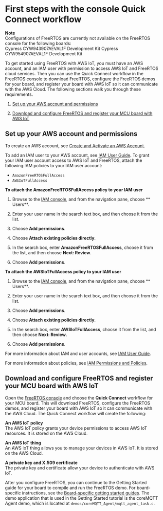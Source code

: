# First steps with the console Quick Connect workflow<a name="freertos-console-quickstart"></a>

**Note**  
Configurations of FreeRTOS are currently not available on the FreeRTOS console for the following boards:  
Cypress CYW943907AEVAL1F Development Kit
Cypress CYW954907AEVAL1F Development Kit

To get started using FreeRTOS with AWS IoT, you must have an AWS account, and an IAM user with permission to access AWS IoT and FreeRTOS cloud services\. Then you can use the Quick Connect workflow in the FreeRTOS console to download FreeRTOS, configure the FreeRTOS demos for your board, and register your board with AWS IoT so it can communicate with the AWS Cloud\. The following sections walk you through these requirements\.

1. [Set up your AWS account and permissions](#freertos-console-quickstart-account-and-permissions) 

1. [Download and configure FreeRTOS and register your MCU board with AWS IoT](#freertos-console-quickstart-download)

## Set up your AWS account and permissions<a name="freertos-console-quickstart-account-and-permissions"></a>

To create an AWS account, see [Create and Activate an AWS Account](https://aws.amazon.com/premiumsupport/knowledge-center/create-and-activate-aws-account/)\.

To add an IAM user to your AWS account, see [IAM User Guide](https://docs.aws.amazon.com/IAM/latest/UserGuide/)\. To grant your IAM user account access to AWS IoT and FreeRTOS, attach the following IAM policies to your IAM user account:
+ `AmazonFreeRTOSFullAccess`
+ `AWSIoTFullAccess`

**To attach the AmazonFreeRTOSFullAccess policy to your IAM user**

1. Browse to the [IAM console](https://console.aws.amazon.com/iam/home), and from the navigation pane, choose ** Users**\.

1. Enter your user name in the search text box, and then choose it from the list\.

1. Choose **Add permissions**\.

1. Choose **Attach existing policies directly**\.

1. In the search box, enter **AmazonFreeRTOSFullAccess**, choose it from the list, and then choose **Next: Review**\.

1. Choose **Add permissions**\.

**To attach the AWSIoTFullAccess policy to your IAM user**

1. Browse to the [IAM console](https://console.aws.amazon.com/iam/home), and from the navigation pane, choose ** Users**\.

1. Enter your user name in the search text box, and then choose it from the list\.

1. Choose **Add permissions**\.

1. Choose **Attach existing policies directly**\.

1. In the search box, enter **AWSIoTFullAccess**, choose it from the list, and then choose **Next: Review**\.

1. Choose **Add permissions**\.

For more information about IAM and user accounts, see [IAM User Guide](https://docs.aws.amazon.com/IAM/latest/UserGuide/)\.

For more information about policies, see [IAM Permissions and Policies](https://docs.aws.amazon.com/IAM/latest/UserGuide/introduction_access-management.html)\.

## Download and configure FreeRTOS and register your MCU board with AWS IoT<a name="freertos-console-quickstart-download"></a>

Open the [FreeRTOS console](https://console.aws.amazon.com/freertos) and choose the **Quick Connect** workflow for your MCU board\. This will download FreeRTOS, configure the FreeRTOS demos, and register your board with AWS IoT so it can communicate with the AWS Cloud\. The Quick Connect workflow will create the following:

**An AWS IoT policy**  
The AWS IoT policy grants your device permissions to access AWS IoT resources\. It is stored on the AWS Cloud\.

**An AWS IoT thing**  
An AWS IoT thing allows you to manage your devices in AWS IoT\. It is stored on the AWS Cloud\.

**A private key and X\.509 certificate**  
The private key and certificate allow your device to authenticate with AWS IoT\. 

After you configure FreeRTOS, you can continue to the Getting Started guide for your board to compile and run the FreeRTOS demo\. For board\-specific instructions, see the [Board\-specific getting started guides](getting-started-guides.md)\. The demo application that is used in the Getting Started tutorial is the coreMQTT Agent demo, which is located at `demos/coreMQTT_Agent/mqtt_agent_task.c`\.